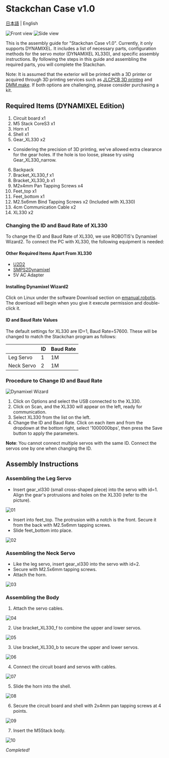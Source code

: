 # Stackchan Case v1.0

[日本語](./dynamixel_ja.md) | English

![Front view](../docs/images/dynamixel_front.jpg)
![Side view](../docs/images/dynamixel_side.jpg)

This is the assembly guide for "Stackchan Case v1.0". Currently, it only supports DYNAMIXEL.
It includes a list of necessary parts, configuration methods for the servo motor (DYNAMIXEL XL330), and specific assembly instructions. By following the steps in this guide and assembling the required parts, you will complete the Stackchan.

Note: It is assumed that the exterior will be printed with a 3D printer or acquired through 3D printing services such as [JLCPCB 3D printng](https://3d.jlcpcb.com/) and [DMM.make](https://make.dmm.com/print/personal/). If both options are challenging, please consider purchasing a kit.

## Required Items (DYNAMIXEL Edition)

1. Circuit board x1
2. M5 Stack CoreS3 x1
3. Horn x1
4. Shell x1
5. Gear_XL330 x2
  - Considering the precision of 3D printing, we've allowed extra clearance for the gear holes. If the hole is too loose, please try using Gear_XL330_narrow.
6. Backpack
7. Bracket_XL330_f x1
8. Bracket_XL330_b x1
9. M2x4mm Pan Tapping Screws x4
10. Feet_top x1
11. Feet_bottom x1
12. M2.5x6mm Bind Tapping Screws x2 (Included with XL330)
13. 4cm Communication Cable x2
14. XL330 x2

### Changing the ID and Baud Rate of XL330

To change the ID and Baud Rate of XL330, we use ROBOTIS's Dynamixel Wizard2. To connect the PC with XL330, the following equipment is needed:

#### Other Required Items Apart From XL330

- [U2D2](https://www.rt-shop.jp/index.php?main_page=product_info&products_id=3618)
- [SMPS2Dynamixel](https://www.rt-shop.jp/index.php?main_page=product_info&products_id=523)
- 5V AC Adapter

#### Installing Dynamixel Wizard2

Click on Linux under the software Download section on [emanual.robotis](https://emanual.robotis.com/docs/en/software/dynamixel/dynamixel_wizard2/). The download will begin when you give it execute permission and double-click it.

#### ID and Baud Rate Values

The default settings for XL330 are ID=1, Baud Rate=57600. These will be changed to match the Stackchan program as follows:

|  | ID | Baud Rate |
|--|----|-----|
| Leg Servo    | 1  | 1M  |
| Neck Servo | 2  | 1M  |

### Procedure to Change ID and Baud Rate

![Dynamixel Wizard](../docs/images/dynamixel_wizard.jpeg)

1. Click on Options and select the USB connected to the XL330.
2. Click on Scan, and the XL330 will appear on the left, ready for communication.
3. Select XL330 from the list on the left.
4. Change the ID and Baud Rate. Click on each item and from the dropdown at the bottom right, select '1000000bps', then press the Save button to apply the parameters.

**Note**: You cannot connect multiple servos with the same ID. Connect the servos one by one when changing the ID.

## Assembly Instructions

### Assembling the Leg Servo

- Insert gear_xl330 (small cross-shaped piece) into the servo with id=1. Align the gear's protrusions and holes on the XL330 (refer to the picture).

![01](../docs/images/dynamixel_01.jpeg)

- Insert into feet_top. The protrusion with a notch is the front. Secure it from the back with M2.5x6mm tapping screws.
- Slide feet_bottom into place.

![02](../docs/images/dynamixel_02.jpeg)

### Assembling the Neck Servo

- Like the leg servo, insert gear_xl330 into the servo with id=2.
- Secure with M2.5x6mm tapping screws.
- Attach the horn.

![03](../docs/images/dynamixel_03.jpeg)

### Assembling the Body

1. Attach the servo cables.

![04](../docs/images/dynamixel_04.jpeg)

2. Use bracket_XL330_f to combine the upper and lower servos.

![05](../docs/images/dynamixel_05.jpeg)

3. Use bracket_XL330_b to secure the upper and lower servos.

![06](../docs/images/dynamixel_06.jpeg)

4. Connect the circuit board and servos with cables.

![07](../docs/images/dynamixel_07.jpeg)

5. Slide the horn into the shell.

![08](../docs/images/dynamixel_08.jpeg)

6. Secure the circuit board and shell with 2x4mm pan tapping screws at 4 points.

![09](../docs/images/dynamixel_09.jpeg)

7. Insert the M5Stack body.

![10](../docs/images/dynamixel_10.jpeg)

_Completed!_
